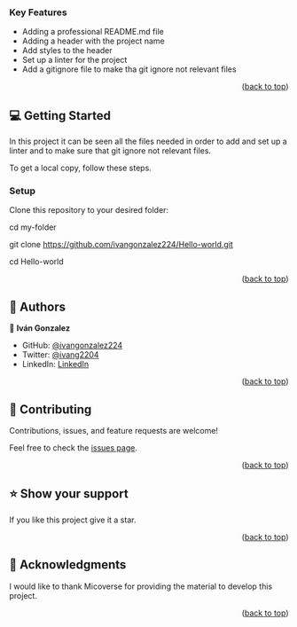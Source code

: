 <a name="readme-top"></a>

<!--
HOW TO USE:
This is an example to demonstrate the ability to use linters, github flow and make a professional repository. 

REQUIRED SECTIONS:
- Table of Contents
- About the Project
  - Built With 
- Getting Started
- Authors 
- Contributing
- Show your support
- Acknowledgements 
OPTIONAL SECTIONS:
- FAQ 

# 📗 Table of Contents

- [📖 About the Project](#about-project)
  - [🛠 Built With](#built-with)
    - [Tech Stack](#tech-stack)
    - [Key Features](#key-features) 
- [💻 Getting Started](#getting-started)
  - [Setup](#setup) 
- [👥 Authors](#authors) 
- [🤝 Contributing](#contributing)
- [⭐️ Show your support](#support)
- [🙏 Acknowledgements](#acknowledgements)
 
 

# 📖 Hello world Microverse <a name="about-project"></a>

Hello world Microverse This is an example to demonstrate the ability to use linters, github flow and make a professional reposotory.

## 🛠 Built With <a name="built-with"></a>

### Tech Stack <a name="tech-stack"></a>

In this project we use HTML for adding a header and CSS for styling it.

<details>
  <summary>Client</summary>
  <ul>
    <li><a href="https://reactjs.org/](https://developer.mozilla.org/es/docs/Web/JavaScript">Javascript</a></li>
  </ul>
</details> 

<!-- Features -->

### Key Features <a name="key-features"></a> 

- Adding a professional README.md file
- Adding a header with the project name
- Add styles to the header
- Set up a linter for the project
- Add a gitignore file to make tha git ignore not relevant files

<p align="right">(<a href="#readme-top">back to top</a>)</p>
 

## 💻 Getting Started <a name="getting-started"></a>

In this project it can be seen all the files needed in order to add and set up a linter and to make sure that git ignore not relevant files.

To get a local copy, follow these steps.

 
### Setup

Clone this repository to your desired folder:
 
  cd my-folder
  
  git clone https://github.com/ivangonzalez224/Hello-world.git
  
  cd Hello-world 
  
<p align="right">(<a href="#readme-top">back to top</a>)</p>

 

## 👥 Authors <a name="authors"></a>
 

👤 **Iván Gonzalez**

- GitHub: [@ivangonzalez224](https://github.com/ivangonzalez224)
- Twitter: [@ivang2204](https://twitter.com/ivang2204)
- LinkedIn: [LinkedIn](https://linkedin.com/in/iván-gonzalez-robles-957491275)
 
<p align="right">(<a href="#readme-top">back to top</a>)</p>

<!-- FUTURE FEATURES -->

 
## 🤝 Contributing <a name="contributing"></a>

Contributions, issues, and feature requests are welcome!

Feel free to check the [issues page](../../issues/).

<p align="right">(<a href="#readme-top">back to top</a>)</p>
 

## ⭐️ Show your support <a name="support"></a>
 
If you like this project give it a star.

<p align="right">(<a href="#readme-top">back to top</a>)</p>

<!-- ACKNOWLEDGEMENTS -->

## 🙏 Acknowledgments <a name="acknowledgements"></a> 
 
I would like to thank Micoverse for providing the material to develop this project. 

<p align="right">(<a href="#readme-top">back to top</a>)</p>

 
 
